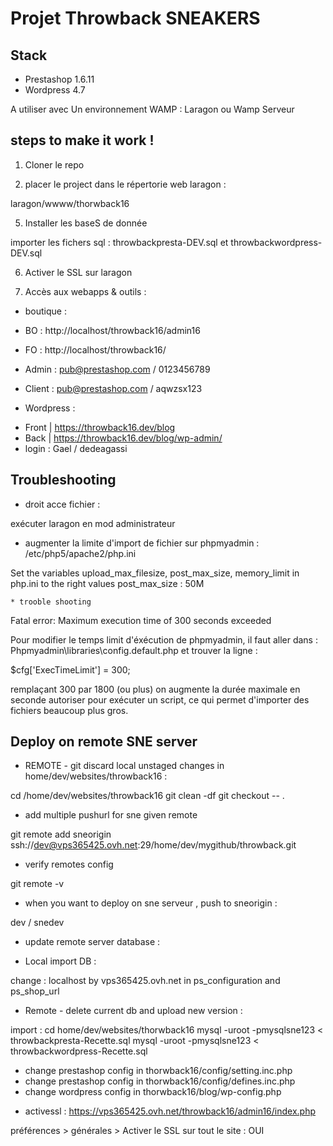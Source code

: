 Projet Throwback SNEAKERS
========================================

Stack
-----
- Prestashop 1.6.11
- Wordpress 4.7

A utiliser avec Un environnement WAMP : Laragon ou Wamp Serveur

steps to make it work !
----------------------

1. Cloner le repo

  
4. placer le project dans le répertorie web laragon : 

laragon/wwww/thorwback16


5. Installer les baseS de donnée

importer les fichers sql : throwbackpresta-DEV.sql et throwbackwordpress-DEV.sql

6. Activer le SSL sur laragon

7. Accès aux webapps & outils :

* boutique :
- BO : http://localhost/throwback16/admin16
- FO : http://localhost/throwback16/

- Admin : pub@prestashop.com / 0123456789
- Client : pub@prestashop.com / aqwzsx123


* Wordpress :
- Front | https://throwback16.dev/blog
- Back | https://throwback16.dev/blog/wp-admin/
- login : Gael / dedeagassi


Troubleshooting
----------------


* droit acce fichier :

exécuter laragon en mod administrateur

* augmenter la limite d'import de fichier sur phpmyadmin : 
/etc/php5/apache2/php.ini

Set the variables upload_max_filesize, post_max_size, memory_limit in php.ini to the right values 
post_max_size : 50M

    * trooble shooting
Fatal error: Maximum execution time of 300 seconds exceeded

Pour modifier le temps limit d'éxécution de phpmyadmin, il faut aller dans :
Phpmyadmin\libraries\config.default.php et trouver la ligne :

$cfg['ExecTimeLimit'] = 300;

remplaçant 300 par 1800 (ou plus) on augmente la durée maximale en seconde autoriser pour exécuter un script,  ce qui permet d'importer des fichiers beaucoup plus gros.

Deploy on remote SNE server
----------------

* REMOTE - git discard local unstaged changes in home/dev/websites/throwback16 : 

cd /home/dev/websites/throwback16
git clean -df
git checkout -- .


* add multiple pushurl for sne given remote

git remote add sneorigin ssh://dev@vps365425.ovh.net:29/home/dev/mygithub/throwback.git

* verify remotes config

git remote -v

* when you want to deploy on sne serveur , push to sneorigin :

dev / snedev


* update remote server database : 

- Local import DB : 

change : 
localhost by vps365425.ovh.net
 in ps_configuration and ps_shop_url

- Remote - 
delete current db and upload new version :

import : 
cd home/dev/websites/thorwback16
mysql -uroot -pmysqlsne123 < throwbackpresta-Recette.sql
mysql -uroot -pmysqlsne123 < throwbackwordpress-Recette.sql

- change prestashop config in thorwback16/config/setting.inc.php
- change prestashop config in thorwback16/config/defines.inc.php
- change wordpress config in thorwback16/blog/wp-config.php

* activessl :
https://vps365425.ovh.net/throwback16/admin16/index.php

préférences > générales > Activer le SSL sur tout le site : OUI




